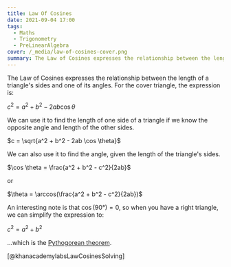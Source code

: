 ```yaml
---
title: Law Of Cosines
date: 2021-09-04 17:00
tags:
  - Maths
  - Trigonometry
  - PreLinearAlgebra
cover: /_media/law-of-cosines-cover.png
summary: The Law of Cosines expresses the relationship between the length of a triangle's sides and one of its angles.
---
```


The Law of Cosines expresses the relationship between the length of a triangle's sides and one of its angles. For the cover triangle, the expression is:

$c^2 = a^2 + b^2 - 2ab \cos \theta$

We can use it to find the length of one side of a triangle if we know the opposite angle and length of the other sides.

$c = \sqrt{a^2 + b^2 - 2ab \cos \theta}$

We can also use it to find the angle, given the length of the triangle's sides.

$\cos \theta = \frac{a^2 + b^2 - c^2}{2ab}$

or 

$\theta = \arccos(\frac{a^2 + b^2 - c^2}{2ab})$

An interesting note is that $\cos(90°) = 0$, so when you have a right triangle, we can simplify the expression to:

$c^2 = a^2 + b^2$

...which is the [Pythogorean theorem](https://en.wikipedia.org/wiki/Pythagorean_theorem).

[@khanacademylabsLawCosinesSolving]
